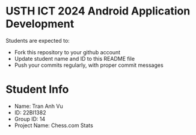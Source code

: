 USTH ICT 2024 Android Application Development
=====================================================

Students are expected to:

* Fork this repository to your github account
* Update student name and ID to this README file
* Push your commits regularly, with proper commit messages

Student Info
=======================

* Name: Tran Anh Vu
* ID: 22BI1382
* Group ID: 14
* Project Name: Chess.com Stats

